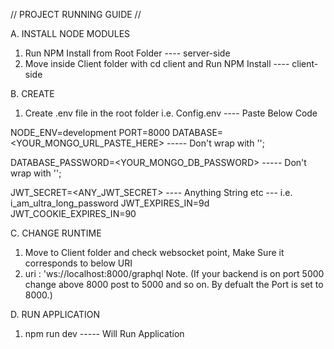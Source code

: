 // PROJECT RUNNING GUIDE //

A. INSTALL NODE MODULES

1. Run NPM Install from Root Folder  ---- server-side
2. Move inside Client folder with cd client and Run NPM Install ---- client-side


B. CREATE 

1. Create .env file in the root folder i.e. Config.env ---- Paste Below Code

NODE_ENV=development
PORT=8000
DATABASE=<YOUR_MONGO_URL_PASTE_HERE>  ----- Don't wrap with '';

DATABASE_PASSWORD=<YOUR_MONGO_DB_PASSWORD> ----- Don't wrap with '';

JWT_SECRET=<ANY_JWT_SECRET> ---- Anything String etc --- i.e. i_am_ultra_long_password 
JWT_EXPIRES_IN=9d
JWT_COOKIE_EXPIRES_IN=90


C. CHANGE RUNTIME

1. Move to Client folder and check websocket point, Make Sure it corresponds to below URI
2. uri : 'ws://localhost:8000/graphql 
Note. (If your backend is on port 5000 change above 8000 post to 5000 and so on. By defualt the Port is set to 8000.)



D. RUN APPLICATION

1. npm run dev -----  Will Run Application



